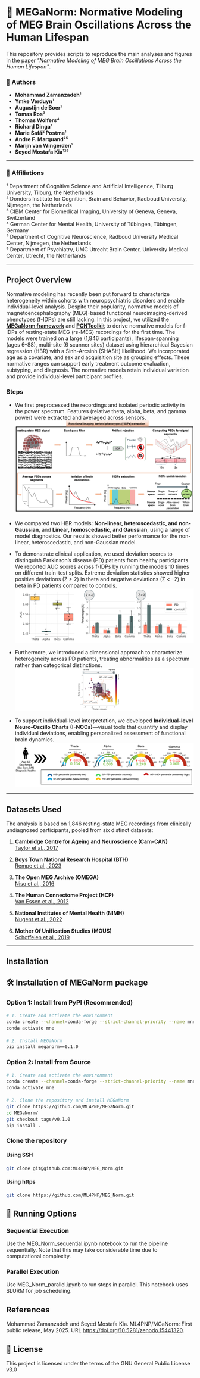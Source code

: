 # 🧠 MEGaNorm: Normative Modeling of MEG Brain Oscillations Across the Human Lifespan

This repository provides scripts to reproduce the main analyses and figures in the paper _"Normative Modeling of MEG Brain Oscillations Across the Human Lifespan"_.

### 📄 Authors

- **Mohammad Zamanzadeh**¹  
- **Ymke Verduyn**¹  
- **Augustijn de Boer**²  
- **Tomas Ros**³  
- **Thomas Wolfers**⁴  
- **Richard Dinga**¹  
- **Marie Šafář Postma**¹  
- **Andre F. Marquand**²⁵  
- **Marijn van Wingerden**¹  
- **Seyed Mostafa Kia**¹²⁶  

---

### 📍 Affiliations

¹ Department of Cognitive Science and Artificial Intelligence, Tilburg University, Tilburg, the Netherlands  
² Donders Institute for Cognition, Brain and Behavior, Radboud University, Nijmegen, the Netherlands  
³ CIBM Center for Biomedical Imaging, University of Geneva, Geneva, Switzerland  
⁴ German Center for Mental Health, University of Tübingen, Tübingen, Germany  
⁵ Department of Cognitive Neuroscience, Radboud University Medical Center, Nijmegen, the Netherlands  
⁶ Department of Psychiatry, UMC Utrecht Brain Center, University Medical Center, Utrecht, the Netherlands  

---

## Project Overview

Normative modeling has recently been put forward to characterize heterogeneity within cohorts with neuropsychiatric disorders and enable individual-level analysis. Despite their popularity, normative models of magnetoencephalography (MEG)-based functional neuroimaging-derived phenotypes (f-IDPs) are still lacking. In this project, we utilized the [**MEGaNorm framework**](https://pypi.org/project/meganorm/) and [**PCNToolkit**](https://pypi.org/project/pcntoolkit/) to derive normative models for f-IDPs of resting-state MEG (rs-MEG) recordings for the first time. The models were trained on a large (1,846 participants), lifespan-spanning (ages 6–88), multi-site (6 scanner sites) dataset using hierarchical Bayesian regression (HBR) with a Sinh-Arcsinh (SHASH) likelihood. We incorporated age as a covariate, and sex and acquisition site as grouping effects. These normative ranges can support early treatment outcome evaluation, subtyping, and diagnosis. The normative models retain individual variation and provide individual-level participant profiles.

### Steps

- We first preprocessed the recordings and isolated periodic activity in the power spectrum. Features (relative theta, alpha, beta, and gamma power) were extracted and averaged across sensors.  
  ![Flowchart](images/f_IDP_eaxtraction.png)

- We compared two HBR models: **Non-linear, heteroscedastic, and non-Gaussian**, and **Linear, homoscedastic, and Gaussian**, using a range of model diagnostics. Our results showed better performance for the non-linear, heteroscedastic, and non-Gaussian model.

- To demonstrate clinical application, we used deviation scores to distinguish Parkinson’s disease (PD) patients from healthy participants. We reported AUC scores across f-IDPs by running the models 10 times on different train-test splits. Extreme deviation statistics showed higher positive deviations (Z > 2) in theta and negative deviations (Z < –2) in beta in PD patients compared to controls.  
  ![Anomaly detection](images/anomaly_detection.png)

- Furthermore, we introduced a dimensional approach to characterize heterogeneity across PD patients, treating abnormalities as a spectrum rather than categorical distinctions.  
  ![z scores scatter plot](images/z_scores_scatter.tiff)

- To support individual-level interpretation, we developed **Individual-level Neuro-Oscillo Charts (I-NOCs)**—visual tools that quantify and display individual deviations, enabling personalized assessment of functional brain dynamics.  
  ![I-NOCs](images/I-NOCs.png)

---

## Datasets Used

The analysis is based on 1,846 resting-state MEG recordings from clinically undiagnosed participants, pooled from six distinct datasets:

1. **Cambridge Centre for Ageing and Neuroscience (Cam-CAN)**  
   [Taylor et al., 2017](https://doi.org/10.1016/j.neuroimage.2015.09.018)

2. **Boys Town National Research Hospital (BTH)**  
   [Rempe et al., 2023](https://doi.org/10.1073/pnas.2212776120)

3. **The Open MEG Archive (OMEGA)**  
   [Niso et al., 2016](10.1016/j.neuroimage.2015.04.028)

4. **The Human Connectome Project (HCP)**  
   [Van Essen et al., 2012](10.1016/j.neuroimage.2012.02.018)

5. **National Institutes of Mental Health (NIMH)**  
   [Nugent et al., 2022](https://doi.org/10.1038/s41597-022-01623-9)

6. **Mother Of Unification Studies (MOUS)**  
   [Schoffelen et al., 2019](https://doi.org/10.1038/s41597-019-0020-y)

---

## Installation

## 🛠️ Installation of MEGaNorm package

### Option 1: Install from PyPI (Recommended)

```bash
# 1. Create and activate the environment
conda create --channel=conda-forge --strict-channel-priority --name mne python=3.12 mne
conda activate mne

# 2. Install MEGaNorm
pip install meganorm==0.1.0
```

### Option 2: Install from Source
```bash
# 1. Create and activate the environment
conda create --channel=conda-forge --strict-channel-priority --name mne python=3.12 mne
conda activate mne

# 2. Clone the repository and install MEGaNorm
git clone https://github.com/ML4PNP/MEGaNorm.git
cd MEGaNorm/
git checkout tags/v0.1.0
pip install .
```

### Clone the repository
#### Using SSH
```bash   
git clone git@github.com:ML4PNP/MEG_Norm.git
```
#### Using https
```bash
git clone https://github.com/ML4PNP/MEG_Norm.git
```

## 🚀 Running Options

### Sequential Execution
Use the MEG_Norm_sequential.ipynb notebook to run the pipeline sequentially. Note that this may take considerable time due to computational complexity.

### Parallel Execution
Use MEG_Norm_parallel.ipynb to run steps in parallel. This notebook uses SLURM for job scheduling.

## References
Mohammad Zamanzadeh and Seyed Mostafa Kia. ML4PNP/MGaNorm: First public release, May 2025. URL https://doi.org/10.5281/zenodo.15441320.

## 📜 License
This project is licensed under the terms of the GNU General Public License v3.0